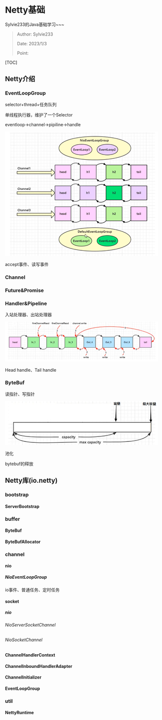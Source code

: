 # Netty基础

Sylvie233的Java基础学习~~~

> Author: Sylvie233
>
> Date: 2023/1/3
>
> Point: 



[TOC]

## Netty介绍

### EventLoopGroup

selector+thread+任务队列

单线程执行器，维护了一个Selector



eventloop->channel->pipiline->handle

<img src="Netty基础.assets/image-20230103174824886.png" alt="image-20230103174824886" style="zoom:67%;" />





accept事件、读写事件



### Channel



### Future&Promise



### Handler&Pipeline

入站处理器、出站处理器



<img src="Netty基础.assets/image-20230103191824273.png" alt="image-20230103191824273" style="zoom:67%;" />



Head handle、Tail handle









### ByteBuf

读指针、写指针

<img src="Netty基础.assets/image-20230103193147499.png" alt="image-20230103193147499" style="zoom:67%;" />





池化



bytebuf的释放







## Netty库(io.netty)

### bootstrap

#### ServerBootstrap



### buffer

#### ByteBuf

#### ByteBufAllocator



### channel

#### nio

##### NioEventLoopGroup

io事件、普通任务、定时任务



#### socket

##### nio

###### NioServerSocketChannel

###### NioSocketChannel



#### ChannelHandlerContext

#### ChannelInboundHandlerAdapter

#### ChannelInitializer

#### EventLoopGroup



### util

#### NettyRuntime